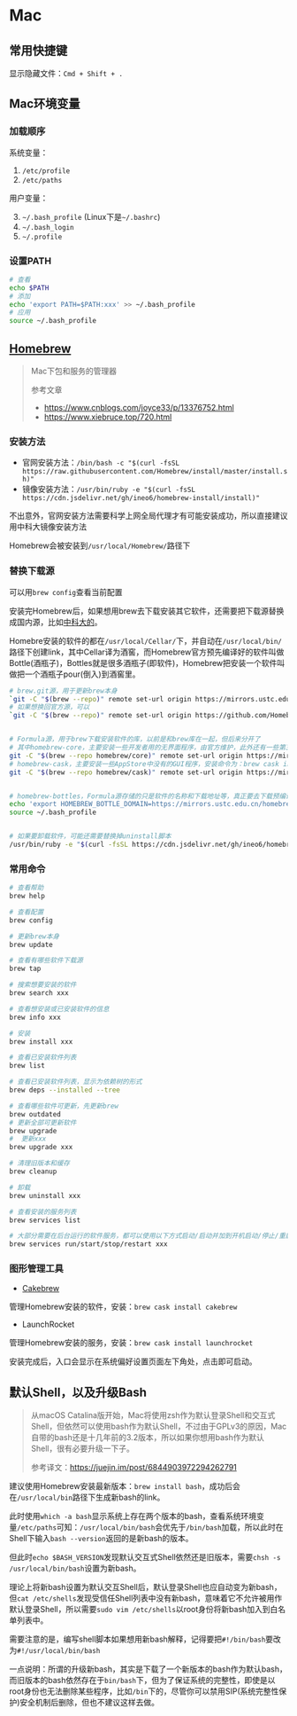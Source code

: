 # Mac

## 常用快捷键

显示隐藏文件：`Cmd + Shift + .`

## Mac环境变量

### 加载顺序

系统变量：

1. `/etc/profile`
2. `/etc/paths`

用户变量：

3. `~/.bash_profile`  (Linux下是`~/.bashrc`)
4. `~/.bash_login`
5. `~/.profile`

### 设置PATH

```bash
# 查看
echo $PATH
# 添加
echo 'export PATH=$PATH:xxx' >> ~/.bash_profile
# 应用
source ~/.bash_profile
```

## [Homebrew](https://brew.sh)

> Mac下包和服务的管理器
> 
> 参考文章
> - <https://www.cnblogs.com/joyce33/p/13376752.html>
> - <https://www.xiebruce.top/720.html>

### 安装方法

- 官网安装方法：`/bin/bash -c "$(curl -fsSL https://raw.githubusercontent.com/Homebrew/install/master/install.sh)"`
- 镜像安装方法：`/usr/bin/ruby -e "$(curl -fsSL https://cdn.jsdelivr.net/gh/ineo6/homebrew-install/install)"`

不出意外，官网安装方法需要科学上网全局代理才有可能安装成功，所以直接建议用中科大镜像安装方法

Homebrew会被安装到`/usr/local/Homebrew/`路径下

### 替换下载源

可以用`brew config`查看当前配置

安装完Homebrew后，如果想用brew去下载安装其它软件，还需要把下载源替换成国内源，比如[中科大的](http://mirrors.ustc.edu.cn/help/index.html)。

Homebre安装的软件的都在`/usr/local/Cellar/`下，并自动在`/usr/local/bin/`路径下创建link，其中Cellar译为酒窖，而Homebrew官方预先编译好的软件叫做Bottle(酒瓶子)，Bottles就是很多酒瓶子(即软件)，Homebrew把安装一个软件叫做把一个酒瓶子pour(倒入)到酒窖里。

```bash
# brew.git源，用于更新brew本身
`git -C "$(brew --repo)" remote set-url origin https://mirrors.ustc.edu.cn/brew.git`
# 如果想换回官方源，可以
`git -C "$(brew --repo)" remote set-url origin https://github.com/Homebrew/brew.git`


# Formula源，用于brew下载安装软件的库，以前是和brew库在一起，但后来分开了
# 其中homebrew-core，主要安装一些开发者用的无界面程序，由官方维护，此外还有一些第三方维护的库
git -C "$(brew --repo homebrew/core)" remote set-url origin https://mirrors.ustc.edu.cn/homebrew-core.git
# homebrew-cask，主要安装一些AppStore中没有的GUI程序，安装命令为：brew cask install
git -C "$(brew --repo homebrew/cask)" remote set-url origin https://mirrors.ustc.edu.cn/homebrew-cask.git


# homebrew-bottles，Formula源存储的只是软件的名称和下载地址等，真正要去下载预编译二进制软件包是在homebrew-bottles源
echo 'export HOMEBREW_BOTTLE_DOMAIN=https://mirrors.ustc.edu.cn/homebrew-bottles' >> ~/.bash_profile
source ~/.bash_profile


# 如果要卸载软件，可能还需要替换掉uninstall脚本
/usr/bin/ruby -e "$(curl -fsSL https://cdn.jsdelivr.net/gh/ineo6/homebrew-install/uninstall)"
```

### 常用命令

```bash
# 查看帮助
brew help

# 查看配置
brew config

# 更新brew本身
brew update

# 查看有哪些软件下载源
brew tap

# 搜索想要安装的软件
brew search xxx

# 查看想安装或已安装软件的信息
brew info xxx

# 安装
brew install xxx
```

```bash
# 查看已安装软件列表
brew list

# 查看已安装软件列表，显示为依赖树的形式
brew deps --installed --tree

# 查看哪些软件可更新，先更新brew
brew outdated
# 更新全部可更新软件
brew upgrade
#  更新xxx
brew upgrade xxx

# 清理旧版本和缓存
brew cleanup

# 卸载
brew uninstall xxx
```

```bash
# 查看安装的服务列表
brew services list

# 大部分需要在后台运行的软件服务，都可以使用以下方式启动/启动并加到开机启动/停止/重启
brew services run/start/stop/restart xxx
```

### 图形管理工具

- [Cakebrew](https://www.cakebrew.com/)

管理Homebrew安装的软件，安装：`brew cask install cakebrew`

- LaunchRocket

管理Homebrew安装的服务，安装：`brew cask install launchrocket`

安装完成后，入口会显示在系统偏好设置页面左下角处，点击即可启动。

## 默认Shell，以及升级Bash

> 从macOS Catalina版开始，Mac将使用zsh作为默认登录Shell和交互式Shell，但依然可以使用bash作为默认Shell，不过由于GPLv3的原因，Mac自带的bash还是十几年前的3.2版本，所以如果你想用bash作为默认Shell，很有必要升级一下子。
> 
> 参考译文：<https://juejin.im/post/6844903972294262791>

建议使用Homebrew安装最新版本：`brew install bash`，成功后会在`/usr/local/bin`路径下生成新bash的link。

此时使用`which -a bash`显示系统上存在两个版本的bash，查看系统环境变量`/etc/paths`可知：`/usr/local/bin/bash`会优先于`/bin/bash`加载，所以此时在Shell下输入`bash --version`返回的是新bash的版本。

但此时`echo $BASH_VERSION`发现默认交互式Shell依然还是旧版本，需要`chsh -s /usr/local/bin/bash`设置为新bash。

理论上将新bash设置为默认交互Shell后，默认登录Shell也应自动变为新bash，但`cat /etc/shells`发现受信任Shell列表中没有新bash，意味着它不允许被用作默认登录Shell，所以需要`sudo vim /etc/shells`以root身份将新bash加入到白名单列表中。

需要注意的是，编写shell脚本如果想用新bash解释，记得要把`#!/bin/bash`要改为`#!/usr/local/bin/bash`

一点说明：所谓的升级新bash，其实是下载了一个新版本的bash作为默认bash，而旧版本的bash依然存在于`bin/bash`下，但为了保证系统的完整性，即使是以root身份也无法删除某些程序，比如`/bin`下的，尽管你可以禁用SIP(系统完整性保护)安全机制后删除，但也不建议这样去做。
